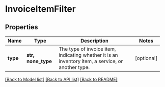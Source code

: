 # InvoiceItemFilter


## Properties
Name | Type | Description | Notes
------------ | ------------- | ------------- | -------------
**type** | **str, none_type** | The type of invoice item, indicating whether it is an inventory item, a service, or another type. | [optional] 

[[Back to Model list]](../../README.md#documentation-for-models) [[Back to API list]](../../README.md#documentation-for-api-endpoints) [[Back to README]](../../README.md)


